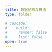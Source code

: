 ```yaml
---
title: 数据结构与算法
type: folder

# cascade:
#   _build:
#     render: false
#     list: false
open: true
---
```

